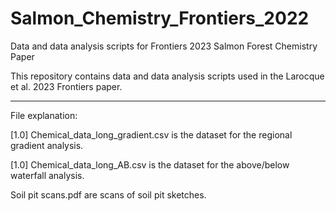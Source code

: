 # Salmon_Chemistry_Frontiers_2022
Data and data analysis scripts for Frontiers 2023 Salmon Forest Chemistry Paper

This repository contains data and data analysis scripts used in the Larocque et al. 2023 Frontiers paper.


------
File explanation:

[1.0] Chemical_data_long_gradient.csv is the dataset for the regional gradient analysis.

[1.0] Chemical_data_long_AB.csv is the dataset for the above/below waterfall analysis.

Soil pit scans.pdf are scans of soil pit sketches.


